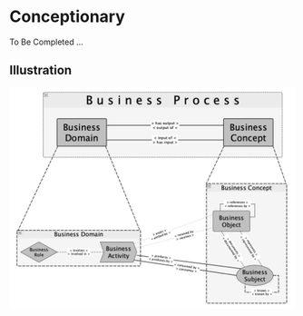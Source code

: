 # Conceptionary
To Be Completed ...


## Illustration

![BusinessProcess](https://github.com/iPlumb3r/pEAr4pEEr/blob/master/images/BusinessProcess.png)
